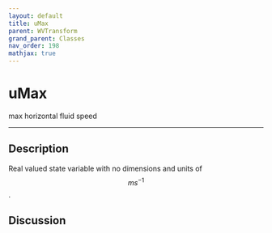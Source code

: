 ```yaml
---
layout: default
title: uMax
parent: WVTransform
grand_parent: Classes
nav_order: 198
mathjax: true
---
```


#  uMax

max horizontal fluid speed


---

## Description
Real valued state variable with no dimensions and units of $$m s^{-1}$$.

## Discussion

